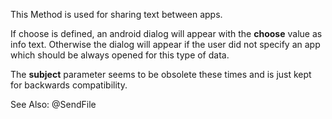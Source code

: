 This Method is used for sharing text between apps.

If choose is defined, an android dialog will appear with the **choose** value as info text.
Otherwise the dialog will appear if the user did not specify an app which should be always opened for this type of data.

The **subject** parameter seems to be obsolete these times and is just kept for backwards compatibility.

See Also: @SendFile